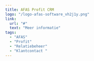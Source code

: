```yaml
---
title: AFAS Profit CRM
logo: "/logo-afas-software_vh2j1y.png"
link:
  url: "#"
  text: "Meer informatie"
tags:
  - "AFAS"
  - "Profit"
  - "Relatiebeheer"
  - "Klantcontact "
---
```

